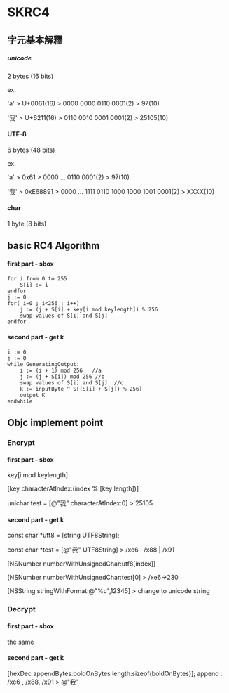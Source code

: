 # SKRC4

## 字元基本解釋

##### unicode 
2 bytes (16 bits) 

ex. 

'a' > U+0061(16) > 0000 0000 0110 0001(2) > 97(10)

'我' > U+6211(16) > 0110 0010 0001 0001(2) > 25105(10)

#### UTF-8
6 bytes (48 bits)

ex. 

'a' > 0x61 > 0000 ... 0110 0001(2) > 97(10)

'我' > 0xE68891 > 0000 ... 1111 0110 1000 1000 1001 0001(2) > XXXX(10)
    
    
#### char
1 byte (8 bits)
    
 
 
## basic RC4 Algorithm

#### first part - sbox

	for i from 0 to 255
	    S[i] := i
	endfor
	j := 0
	for( i=0 ; i<256 ; i++)
	    j := (j + S[i] + key[i mod keylength]) % 256
	    swap values of S[i] and S[j]
	endfor
	
	
#### second part - get k

	i := 0
	j := 0
	while GeneratingOutput:
	    i := (i + 1) mod 256   //a
	    j := (j + S[i]) mod 256 //b
	    swap values of S[i] and S[j]  //c
	    k := inputByte ^ S[(S[i] + S[j]) % 256]
	    output K
	endwhile
    


## Objc implement point

### Encrypt

#### first part - sbox

key[i mod keylength]

[key characterAtIndex:(index % [key length])]

unichar test = [@"我" characterAtIndex:0] > 25105

#### second part - get k

const char *utf8 = [string UTF8String];

const char *test = [@"我" UTF8String] > /xe6 | /x88 | /x91

[NSNumber numberWithUnsignedChar:utf8[index]]

[NSNumber numberWithUnsignedChar:test[0] > /xe6->230

[NSString stringWithFormat:@"%c",12345] > change to unicode string


### Decrypt

#### first part - sbox

the same

#### second part - get k

[hexDec appendBytes:boldOnBytes length:sizeof(boldOnBytes)];
append : /xe6 , /x88, /x91 > @"我"